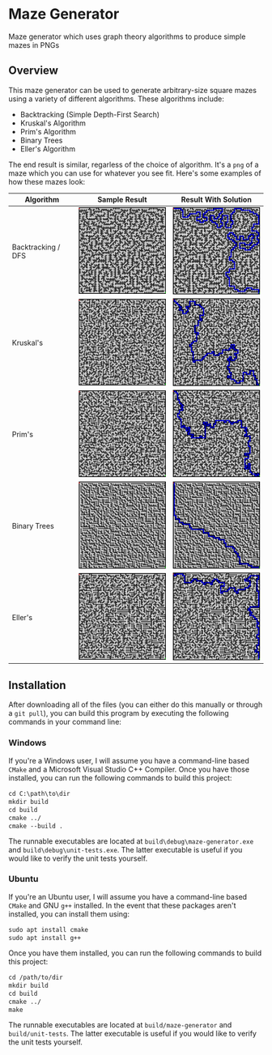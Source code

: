 # Maze Generator
Maze generator which uses graph theory algorithms to produce simple mazes in PNGs

## Overview

This maze generator can be used to generate arbitrary-size square mazes using a variety of different algorithms. These algorithms include:

- Backtracking (Simple Depth-First Search)
- Kruskal's Algorithm
- Prim's Algorithm
- Binary Trees
- Eller's Algorithm

The end result is similar, regarless of the choice of algorithm. It's a `png` of a maze which you can use for whatever you see fit. Here's some examples of how these mazes look:

| Algorithm          | Sample Result                                        | Result With Solution                                          |
| ------------------ | ---------------------------------------------------- | ------------------------------------------------------------- |
| Backtracking / DFS | <img src=image-samples/backtracking.png width=202 /> | <img src=image-samples/backtracking_solution.png width=202 /> |
| Kruskal's          | <img src=image-samples/kruskals.png     width=202 /> | <img src=image-samples/kruskals_solution.png     width=202 /> |
| Prim's             | <img src=image-samples/prims.png        width=202 /> | <img src=image-samples/prims_solution.png        width=202 /> |
| Binary Trees       | <img src=image-samples/binarytree.png   width=202 /> | <img src=image-samples/binarytree_solution.png   width=202 /> |
| Eller's            | <img src=image-samples/ellers.png       width=202 /> | <img src=image-samples/ellers_solution.png       width=202 /> |

## Installation

After downloading all of the files (you can either do this manually or through a `git pull`), you can build this program by executing the following commands in your command line:

### Windows

If you're a Windows user, I will assume you have a command-line based `CMake` and a Microsoft Visual Studio C++ Compiler. Once you have those installed, you can run the following commands to build this project:

```
cd C:\path\to\dir
mkdir build
cd build
cmake ../
cmake --build .
```

The runnable executables are located at `build\debug\maze-generator.exe` and `build\debug\unit-tests.exe`. The latter executable is useful if you would like to verify the unit tests yourself.

### Ubuntu

If you're an Ubuntu user, I will assume you have a command-line based `CMake` and GNU `g++` installed. In the event that these packages aren't installed, you can install them using:

```
sudo apt install cmake
sudo apt install g++
```

Once you have them installed, you can run the following commands to build this project:

```
cd /path/to/dir
mkdir build
cd build
cmake ../
make
```

The runnable executables are located at `build/maze-generator` and `build/unit-tests`. The latter executable is useful if you would like to verify the unit tests yourself.

## 